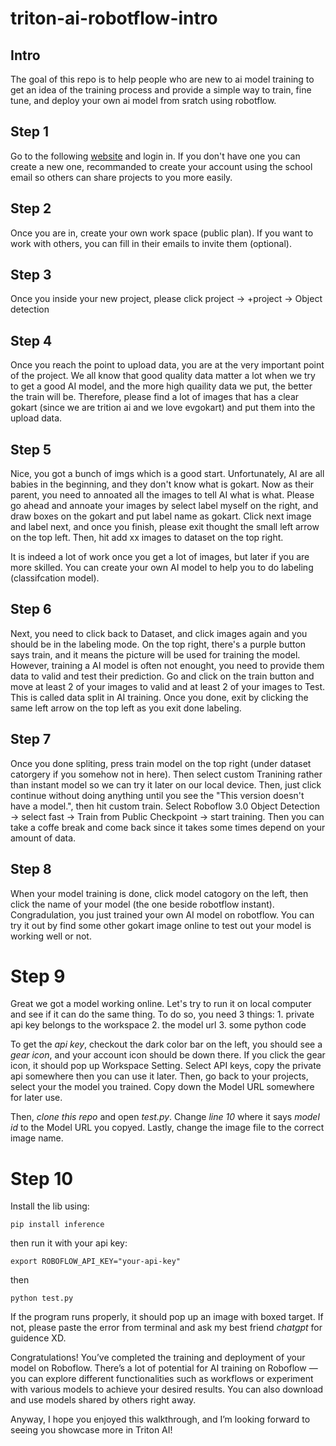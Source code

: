 # triton-ai-robotflow-intro

## Intro
The goal of this repo is to help people who are new to ai model training to get an idea of the training process and provide a simple way to train, fine tune, and deploy your own ai model from sratch using robotflow.

## Step 1 
Go to the following [website](https://roboflow.com/) and login in. If you don't have one you can create a new one, recommanded to create your account using the school email so others can share projects to you more easily.

## Step 2
Once you are in, create your own work space (public plan). If you want to work with others, you can fill in their emails to invite them (optional). 

## Step 3
Once you inside your new project, please click project -> +project -> Object detection

## Step 4
Once you reach the point to upload data, you are at the very important point of the project. We all know that good quality data matter a lot when we try to get a good AI model, and the more high quaility data we put, the better the train will be. Therefore, please find a lot of images that has a clear gokart (since we are trition ai and we love evgokart) and put them into the upload data.

## Step 5
Nice, you got a bunch of imgs which is a good start. Unfortunately, AI are all babies in the beginning, and they don't know what is gokart. Now as their parent, you need to annoated all the images to tell AI what is what. Please go ahead and annoate your images by select label myself on the right, and draw boxes on the gokart and put label name as gokart. Click next image and label next, and once you finish, please exit thought the small left arrow on the top left. Then, hit add xx images to dataset on the top right.

It is indeed a lot of work once you get a lot of images, but later if you are more skilled. You can create your own AI model to help you to do labeling (classifcation model). 

## Step 6
Next, you need to click back to Dataset, and click images again and you should be in the labeling mode. On the top right, there's a purple button says train, and it means the picture will be used for training the model. However, training a AI model is often not enought, you need to provide them data to valid and test their prediction. Go and click on the train button and move at least 2 of your images to valid and at least 2 of your images to Test. This is called data split in AI training. Once you done, exit by clicking the same left arrow on the top left as you exit done labeling.

## Step 7
Once you done spliting, press train model on the top right (under dataset catorgery if you somehow not in here). Then select custom Tranining rather than instant model so we can try it later on our local device. Then, just click continue without doing anything until you see the "This version doesn't have a model.", then hit custom train. Select Roboflow 3.0 Object Detection -> select fast -> 
Train from Public Checkpoint -> start training. Then you can take a coffe break and come back since it takes some times depend on your amount of data.

## Step 8
When your model training is done, click model catogory on the left, then click the name of your model (the one beside robotflow instant). Congradulation, you just trained your own AI model on robotflow. You can try it out by find some other gokart image online to test out your model is working well or not.

# Step 9
Great we got a model working online. Let's try to run it on local computer and see if it can do the same thing. To do so, you need 3 things: 1. private api key belongs to the workspace 2. the model url 3. some python code

To get the _api key_, checkout the dark color bar on the left, you should see a _gear icon_, and your account icon should be down there. If you click the gear icon, it should pop up Workspace Setting. Select API keys, copy the private api somewhere then you can use it later. Then, go back to your projects, select your the model you trained. Copy down the Model URL somewhere for later use.

Then, _clone this repo_ and open _test.py_. Change _line 10_ where it says _model id_ to the Model URL you copyed. Lastly, change the image file to the correct image name.

# Step 10
Install the lib using:
```
pip install inference
```
then run it with your api key:
```
export ROBOFLOW_API_KEY="your-api-key"
```
then
```
python test.py
```
If the program runs properly, it should pop up an image with boxed target. If not, please paste the error from terminal and ask my best friend _chatgpt_ for guidence XD. 

Congratulations! You’ve completed the training and deployment of your model on Roboflow. There’s a lot of potential for AI training on Roboflow — you can explore different functionalities such as workflows or experiment with various models to achieve your desired results. You can also download and use models shared by others right away.

Anyway, I hope you enjoyed this walkthrough, and I’m looking forward to seeing you showcase more in Triton AI!
